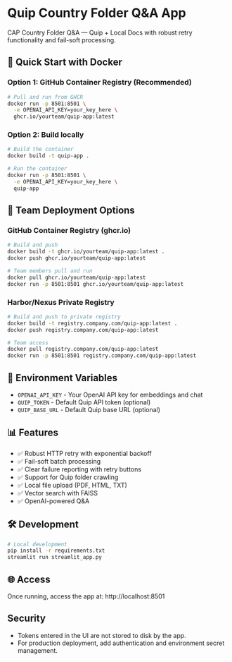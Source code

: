 # Quip Country Folder Q&A App

CAP Country Folder Q&A — Quip + Local Docs with robust retry functionality and fail-soft processing.

## 🚀 Quick Start with Docker

### Option 1: GitHub Container Registry (Recommended)

```bash
# Pull and run from GHCR
docker run -p 8501:8501 \
  -e OPENAI_API_KEY=your_key_here \
  ghcr.io/yourteam/quip-app:latest
```

### Option 2: Build locally

```bash
# Build the container
docker build -t quip-app .

# Run the container
docker run -p 8501:8501 \
  -e OPENAI_API_KEY=your_key_here \
  quip-app
```

## 🏢 Team Deployment Options

### GitHub Container Registry (ghcr.io)
```bash
# Build and push
docker build -t ghcr.io/yourteam/quip-app:latest .
docker push ghcr.io/yourteam/quip-app:latest

# Team members pull and run
docker pull ghcr.io/yourteam/quip-app:latest
docker run -p 8501:8501 ghcr.io/yourteam/quip-app:latest
```

### Harbor/Nexus Private Registry
```bash
# Build and push to private registry
docker build -t registry.company.com/quip-app:latest .
docker push registry.company.com/quip-app:latest

# Team access
docker pull registry.company.com/quip-app:latest
docker run -p 8501:8501 registry.company.com/quip-app:latest
```

## 🔑 Environment Variables

- `OPENAI_API_KEY` - Your OpenAI API key for embeddings and chat
- `QUIP_TOKEN` - Default Quip API token (optional)
- `QUIP_BASE_URL` - Default Quip base URL (optional)

## 📊 Features

- ✅ Robust HTTP retry with exponential backoff
- ✅ Fail-soft batch processing
- ✅ Clear failure reporting with retry buttons
- ✅ Support for Quip folder crawling
- ✅ Local file upload (PDF, HTML, TXT)
- ✅ Vector search with FAISS
- ✅ OpenAI-powered Q&A

## 🛠️ Development

```bash
# Local development
pip install -r requirements.txt
streamlit run streamlit_app.py
```

## 🌐 Access

Once running, access the app at: http://localhost:8501

## Security
- Tokens entered in the UI are not stored to disk by the app.
- For production deployment, add authentication and environment secret management.
